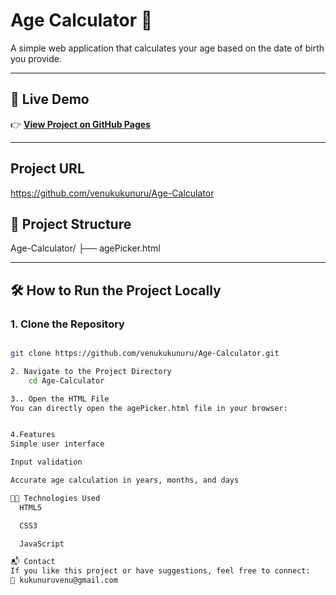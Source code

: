 # Age Calculator 🧮

A simple web application that calculates your age based on the date of birth you provide.

---

## 🚀 Live Demo

👉 **[View Project on GitHub Pages](https://venukukunuru.github.io/Age-Calculator)**

---

## Project URL

https://github.com/venukukunuru/Age-Calculator

## 📂 Project Structure



Age-Calculator/
├── agePicker.html


---

## 🛠️ How to Run the Project Locally

### 1. Clone the Repository

```bash

git clone https://github.com/venukukunuru/Age-Calculator.git

2. Navigate to the Project Directory
    cd Age-Calculator

3.. Open the HTML File
You can directly open the agePicker.html file in your browser:


4.Features
Simple user interface

Input validation

Accurate age calculation in years, months, and days

🧑‍💻 Technologies Used
  HTML5

  CSS3

  JavaScript

📬 Contact
If you like this project or have suggestions, feel free to connect:
📧 kukunuruvenu@gmail.com


















